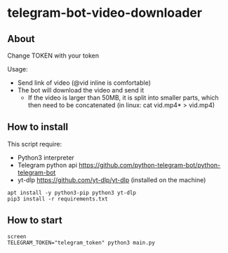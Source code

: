 # telegram-bot-video-downloader

## About

Change TOKEN with your token 

Usage:
  - Send link of video (@vid inline is comfortable)
  - The bot will download the video and send it
      - If the video is larger than 50MB, it is split into smaller parts, 
        which then need to be concatenated (in linux: cat vid.mp4* > vid.mp4)

## How to install
This script require:
  - Python3 interpreter
  - Telegram python api https://github.com/python-telegram-bot/python-telegram-bot
  - yt-dlp https://github.com/yt-dlp/yt-dlp (installed on the machine)

```
apt install -y python3-pip python3 yt-dlp
pip3 install -r requirements.txt
```

## How to start

```
screen
TELEGRAM_TOKEN="telegram_token" python3 main.py
```